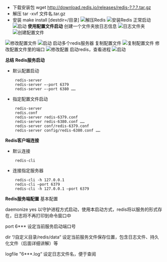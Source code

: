 

 - 下载安装包 wget http://download.redis.io/releases/redis-?.?.?.tar.gz
 - 解压 tar -xvf 文件名.tar.gz
 - 安装 make install [destdir=/目录]
![解压Redis](https://img-blog.csdnimg.cn/20200810104644114.png?x-oss-process=image/watermark,type_ZmFuZ3poZW5naGVpdGk,shadow_10,text_aHR0cHM6Ly9ibG9nLmNzZG4ubmV0L3dlaXhpbl80NjMxNzI2OA==,size_16,color_FFFFFF,t_70)
![安装Redis](https://img-blog.csdnimg.cn/20200810104754247.png?x-oss-process=image/watermark,type_ZmFuZ3poZW5naGVpdGk,shadow_10,text_aHR0cHM6Ly9ibG9nLmNzZG4ubmV0L3dlaXhpbl80NjMxNzI2OA==,size_16,color_FFFFFF,t_70)
正常启动
![启动](https://img-blog.csdnimg.cn/20200810104910663.png?x-oss-process=image/watermark,type_ZmFuZ3poZW5naGVpdGk,shadow_10,text_aHR0cHM6Ly9ibG9nLmNzZG4ubmV0L3dlaXhpbl80NjMxNzI2OA==,size_16,color_FFFFFF,t_70)
**使用配置文件启动**
创建一个文件夹放日志信息
![日志文件夹](https://img-blog.csdnimg.cn/20200810111145968.png?x-oss-process=image/watermark,type_ZmFuZ3poZW5naGVpdGk,shadow_10,text_aHR0cHM6Ly9ibG9nLmNzZG4ubmV0L3dlaXhpbl80NjMxNzI2OA==,size_16,color_FFFFFF,t_70)
![创建配置文件](https://img-blog.csdnimg.cn/20200810111438216.png?x-oss-process=image/watermark,type_ZmFuZ3poZW5naGVpdGk,shadow_10,text_aHR0cHM6Ly9ibG9nLmNzZG4ubmV0L3dlaXhpbl80NjMxNzI2OA==,size_16,color_FFFFFF,t_70)

![修改配置文件](https://img-blog.csdnimg.cn/20200810111242360.png?x-oss-process=image/watermark,type_ZmFuZ3poZW5naGVpdGk,shadow_10,text_aHR0cHM6Ly9ibG9nLmNzZG4ubmV0L3dlaXhpbl80NjMxNzI2OA==,size_16,color_FFFFFF,t_70)
![启动](https://img-blog.csdnimg.cn/20200810112317468.png)
启动多个redis服务器
复制配置文件
![复制配置文件](https://img-blog.csdnimg.cn/20200810113013582.png?x-oss-process=image/watermark,type_ZmFuZ3poZW5naGVpdGk,shadow_10,text_aHR0cHM6Ly9ibG9nLmNzZG4ubmV0L3dlaXhpbl80NjMxNzI2OA==,size_16,color_FFFFFF,t_70)
修改配置文件里的端口
![修改配置](https://img-blog.csdnimg.cn/20200810112900182.png?x-oss-process=image/watermark,type_ZmFuZ3poZW5naGVpdGk,shadow_10,text_aHR0cHM6Ly9ibG9nLmNzZG4ubmV0L3dlaXhpbl80NjMxNzI2OA==,size_16,color_FFFFFF,t_70)
启动redis，查看进程
![启动](https://img-blog.csdnimg.cn/20200810113249523.png?x-oss-process=image/watermark,type_ZmFuZ3poZW5naGVpdGk,shadow_10,text_aHR0cHM6Ly9ibG9nLmNzZG4ubmV0L3dlaXhpbl80NjMxNzI2OA==,size_16,color_FFFFFF,t_70)

**总结**
**Redis服务启动**

 - 默认配置启动

        redis-server 
        redis-server –-port 6379 
        redis-server –-port 6380 ……

 - 指定配置文件启动

        redis-server 
        redis.conf 
        redis-server redis-6379.conf 
        redis-server redis-6380.conf …… 
        redis-server conf/redis-6379.conf 
        redis-server config/redis-6380.conf ……

**Redis客户端连接**

 - 默认连接

        redis-cli

 - 连接指定服务器

        redis-cli -h 127.0.0.1 
        redis-cli –port 6379 
        redis-cli -h 127.0.0.1 –port 6379

**Redis服务端配置**
基本配置 

daemonize yes 
以守护进程方式启动，使用本启动方式，redis将以服务的形式存在，日志将不再打印到命令窗口中 

port 6*** 
设定当前服务启动端口号 

dir “/自定义目录/redis/data“ 
设定当前服务文件保存位置，包含日志文件、持久化文件（后面详细讲解）等 

logfile "6***.log“ 
设定日志文件名，便于查阅